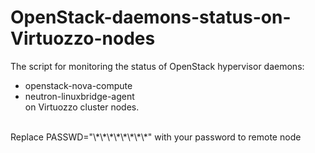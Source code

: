 # OpenStack-daemons-status-on-Virtuozzo-nodes
The script for monitoring the status of OpenStack hypervisor daemons:</br>
- openstack-nova-compute</br>
- neutron-linuxbridge-agent</br>
on Virtuozzo cluster nodes.</br>
</br>
Replace PASSWD="\*\*\*\*\*\*\*\*" with your password to remote node</br>
